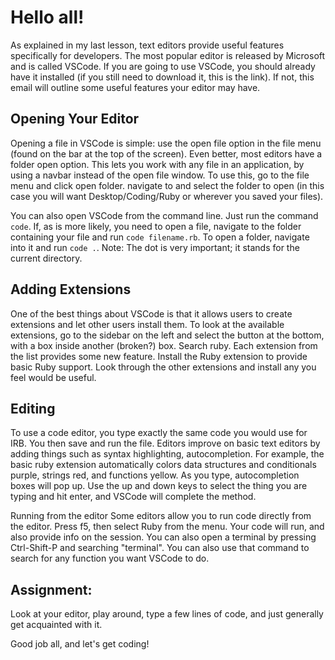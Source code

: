 # Hello all!
As explained in my last lesson, text editors provide useful features specifically for developers. The most popular editor is released by Microsoft and is called VSCode. If you are going to use VSCode, you should already have it installed (if you still need to download it, this is the link). If not, this email will outline some useful features your editor may have. 
## Opening Your Editor
Opening a file in VSCode is simple: use the open file option in the file menu (found on the bar at the top of the screen). Even better, most editors have a folder open option. This lets you work with any file in an application, by using a navbar instead of the open file window. To use this, go to the file menu and click open folder. navigate to and select the folder to open (in this case you will want Desktop/Coding/Ruby or wherever you saved your files).

You can also open VSCode from the command line. Just run the command `code`. If, as is more likely, you need to open a file, navigate to the folder containing your file and run `code filename.rb`.  To open a folder, navigate into it and run `code .`. Note: The dot is very important; it stands for the current directory.

## Adding Extensions
One of the best things about VSCode is that it allows users to create extensions and let other users install them. To look at the available extensions, go to the sidebar on the left and select the button at the bottom, with a box inside another (broken?) box. Search ruby. Each extension from the list provides some new feature. Install the Ruby extension to provide basic Ruby support. Look through the other extensions and install any you feel would be useful.

## Editing
To use a code editor, you type exactly the same code you would use for IRB. You then save and run the file. Editors improve on basic text editors by adding things such as syntax highlighting, autocompletion. For example, the basic ruby extension automatically colors data structures and conditionals purple, strings red, and functions yellow. As you type, autocompletion boxes will pop up. Use the up and down keys to select the thing you are typing and hit enter, and VSCode will complete the method.

Running from the editor
Some editors allow you to run code directly from the editor. Press f5, then select Ruby from the menu. Your code will run, and also provide info on the session. 
You can also open a terminal by pressing Ctrl-Shift-P and searching "terminal". You can also use that command to search for any function you want VSCode to do.

## Assignment: 
Look at your editor, play around, type a few lines of code, and just generally get acquainted with it.

Good job all, and let's get coding!